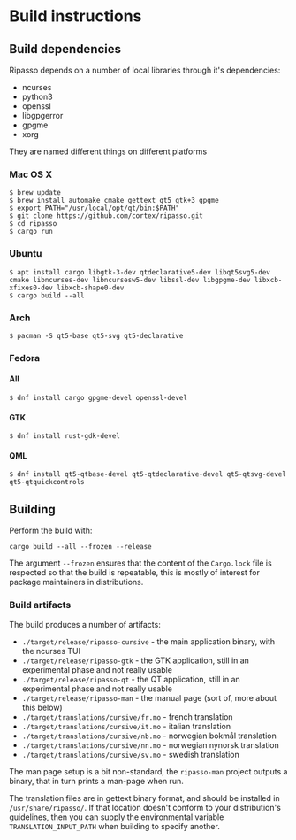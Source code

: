 # Build instructions

## Build dependencies

Ripasso depends on a number of local libraries through it's dependencies:

 * ncurses
 * python3
 * openssl
 * libgpgerror
 * gpgme
 * xorg

They are named different things on different platforms

### Mac OS X

```
$ brew update
$ brew install automake cmake gettext qt5 gtk+3 gpgme
$ export PATH="/usr/local/opt/qt/bin:$PATH"
$ git clone https://github.com/cortex/ripasso.git
$ cd ripasso
$ cargo run
```

### Ubuntu
```
$ apt install cargo libgtk-3-dev qtdeclarative5-dev libqt5svg5-dev cmake libncurses-dev libncursesw5-dev libssl-dev libgpgme-dev libxcb-xfixes0-dev libxcb-shape0-dev
$ cargo build --all
```

### Arch
```
$ pacman -S qt5-base qt5-svg qt5-declarative
```
### Fedora
#### All
```
$ dnf install cargo gpgme-devel openssl-devel
```
#### GTK
```
$ dnf install rust-gdk-devel
```
#### QML
```
$ dnf install qt5-qtbase-devel qt5-qtdeclarative-devel qt5-qtsvg-devel qt5-qtquickcontrols
```
## Building

Perform the build with:
```
cargo build --all --frozen --release
```
The argument `--frozen` ensures that the content of the `Cargo.lock` file is respected so that the build is repeatable,
this is mostly of interest for package maintainers in distributions.

### Build artifacts

The build produces a number of artifacts:
 * `./target/release/ripasso-cursive` - the main application binary, with the ncurses TUI
 * `./target/release/ripasso-gtk` - the GTK application, still in an experimental phase and not really usable
 * `./target/release/ripasso-qt` - the QT application, still in an experimental phase and not really usable
 * `./target/release/ripasso-man` - the manual page (sort of, more about this below)
 * `./target/translations/cursive/fr.mo` - french translation
 * `./target/translations/cursive/it.mo` - italian translation
 * `./target/translations/cursive/nb.mo` - norwegian bokmål translation
 * `./target/translations/cursive/nn.mo` - norwegian nynorsk translation
 * `./target/translations/cursive/sv.mo` - swedish translation

The man page setup is a bit non-standard, the `ripasso-man` project outputs a binary, that in turn prints a man-page when run.

The translation files are in gettext binary format, and should be installed in `/usr/share/ripasso/`. If that location doesn't
conform to your distribution's guidelines, then you can supply the environmental variable `TRANSLATION_INPUT_PATH` when building to specify another.

